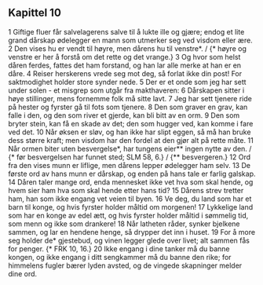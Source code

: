 ## Kapittel 10

1 Giftige fluer får salvelagerens salve til å lukte ille og gjære; endog et lite grand dårskap ødelegger en mann som utmerker seg ved visdom eller ære.
2 Den vises hu er vendt til høyre, men dårens hu til venstre*. / {* høyre og venstre er her å forstå om det rette og det vrange.}
3 Og hvor som helst dåren ferdes, fattes det ham forstand, og han lar alle merke at han er en dåre.
4 Reiser herskerens vrede seg mot deg, så forlat ikke din post! For saktmodighet holder store synder nede.
5 Der er et onde som jeg har sett under solen - et misgrep som utgår fra makthaveren:
6 Dårskapen sitter i høye stillinger, mens fornemme folk må sitte lavt.
7 Jeg har sett tjenere ride på hester og fyrster gå til fots som tjenere.
8 Den som graver en grav, kan falle i den, og den som river et gjerde, kan bli bitt av en orm.
9 Den som bryter stein, kan få en skade av det; den som hugger ved, kan komme i fare ved det.
10 Når øksen er sløv, og han ikke har slipt eggen, så må han bruke dess større kraft; men visdom har den fordel at den gjør alt på rette måte.
11 Når ormen biter uten besvergelse*, har tungens eier** ingen nytte av den. / {* før besvergelsen har funnet sted; SLM 58, 6.} / {** besvergeren.}
12 Ord fra den vises munn er liflige, men dårens lepper ødelegger ham selv.
13 De første ord av hans munn er dårskap, og enden på hans tale er farlig galskap.
14 Dåren taler mange ord, enda mennesket ikke vet hva som skal hende, og hvem sier ham hva som skal hende etter hans tid?
15 Dårens strev tretter ham, han som ikke engang vet veien til byen.
16 Ve deg, du land som har et barn til konge, og hvis fyrster holder måltid om morgenen!
17 Lykkelige land som har en konge av edel ætt, og hvis fyrster holder måltid i sømmelig tid, som menn og ikke som drankere!
18 Når latheten råder, synker bjelkene sammen, og lar en hendene henge, så drypper det inn i huset.
19 For å more seg holder de* gjestebud, og vinen legger glede over livet; alt sammen fås for penger. {* FRK 10, 16.}
20 Ikke engang i dine tanker må du banne kongen, og ikke engang i ditt sengkammer må du banne den rike; for himmelens fugler bærer lyden avsted, og de vingede skapninger melder dine ord.
